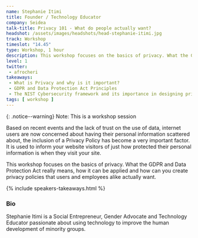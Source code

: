 ```yaml
---
name: Stephanie Itimi
title: Founder / Technology Educator
company: Seidea
talk-title: Privacy 101 - What do people actually want?
headshot: /assets/images/headshots/head-stephanie-itimi.jpg
track: Workshop
timeslot: "14.45"
type: Workshop, 1 hour
description: This workshop focuses on the basics of privacy. What the GDPR and Data Protection Act really means, how it can be applied and how can you create privacy policies that users and employees alike actually want.
level: 1
twitter:
 - afrocheri 
takeaways:
 - What is Privacy and why is it important?
 - GDPR and Data Protection Act Principles
 - The NIST Cybersecurity framework and its importance in designing privacy policies
tags: [ workshop ]
---
```

{: .notice--warning} 
Note: This is a workshop session

Based on recent events and the lack of trust on the use of data, internet users are now concerned about having their personal information scattered about, the inclusion of a Privacy Policy has become a very important factor. It is used to inform your website visitors of just how protected their personal information is when they visit your site. 

This workshop focuses on the basics of privacy. What the GDPR and Data Protection Act really means, how it can be applied and how can you create privacy policies that users and employees alike actually want.

{% include speakers-takeaways.html %}
<h3>Bio</h3>

Stephanie Itimi is a Social Entrepreneur, Gender Advocate and Technology Educator passionate about using technology to improve the human development of minority groups.